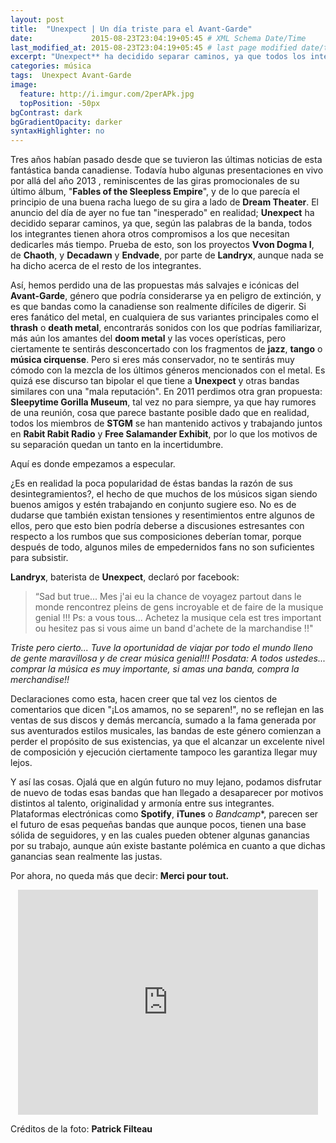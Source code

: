 ```yaml
---
layout: post
title:  "Unexpect | Un día triste para el Avant-Garde"
date:             2015-08-23T23:04:19+05:45 # XML Schema Date/Time
last_modified_at: 2015-08-23T23:04:19+05:45 # last page modified date/time
excerpt: "Unexpect** ha decidido separar caminos, ya que todos los integrantes tienen ahora otros proyectos"
categories: música
tags:  Unexpect Avant-Garde 
image:
  feature: http://i.imgur.com/2perAPk.jpg
  topPosition: -50px
bgContrast: dark
bgGradientOpacity: darker
syntaxHighlighter: no
---
```


Tres años habían pasado desde que se tuvieron las últimas noticias de esta fantástica banda canadiense. Todavía hubo algunas presentaciones en vivo por allá del año 2013 , reminiscentes de las giras promocionales de su último álbum, "**Fables of the Sleepless Empire**", y de lo que parecía el principio de una buena racha luego de su gira a lado de **Dream Theater**. El anuncio del día de ayer no fue tan "inesperado" en realidad; **Unexpect** ha decidido separar caminos, ya que, según las palabras de la banda, todos los integrantes tienen ahora otros compromisos a los que necesitan dedicarles más tiempo. Prueba de esto, son los proyectos **Vvon Dogma I**, de **Chaoth**, y **Decadawn** y **Endvade**, por parte de **Landryx**, aunque nada se ha dicho acerca de el resto de los integrantes.

Así, hemos perdido una de las propuestas más salvajes e icónicas del **Avant-Garde**, género que podría considerarse ya en peligro de extinción, y es que bandas como la canadiense son realmente difíciles de digerir. Si eres fanático del metal, en cualquiera de sus variantes principales como el **thrash** o **death metal**, encontrarás sonidos con los que podrías familiarizar, más aún los amantes del **doom metal** y las voces operísticas, pero ciertamente te sentirás desconcertado con los fragmentos de **jazz**, **tango** o **música cirquense**. Pero si eres más conservador, no te sentirás muy cómodo con la mezcla de los últimos géneros mencionados con el metal. Es quizá ese discurso tan bipolar el que tiene a **Unexpect** y otras bandas similares con una "mala reputación". En 2011 perdimos otra gran propuesta: **Sleepytime Gorilla Museum**, tal vez no para siempre, ya que hay rumores de una reunión, cosa que parece bastante posible dado que en realidad, todos los miembros de **STGM** se han mantenido activos y trabajando juntos en **Rabit Rabit Radio** y **Free Salamander Exhibit**, por lo que los motivos de su separación quedan un tanto en la incertidumbre.

Aquí es donde empezamos a especular.

¿Es en realidad la poca popularidad de éstas bandas la razón de sus desintegramientos?, el hecho de que muchos de los músicos sigan siendo buenos amigos y  estén trabajando en conjunto sugiere eso. No es de dudarse que también existan tensiones y resentimientos entre algunos de ellos, pero que esto bien podría deberse a discusiones estresantes con respecto a los rumbos que sus composiciones deberían tomar, porque después de todo, algunos miles de empedernidos fans no son suficientes para subsistir. 

**Landryx**, baterista de **Unexpect**, declaró por facebook:

<blockquote class="largeQuote">“Sad but true... Mes j'ai eu la chance de voyagez partout dans le monde rencontrez pleins de gens incroyable et de faire de la musique genial !!!
Ps: a vous tous... Achetez la musique cela est tres important ou hesitez pas si vous aime un band d'achete de la marchandise !!"</blockquote>

*Triste pero cierto... Tuve la oportunidad de viajar por todo el mundo lleno de gente maravillosa y de crear música genial!!! Posdata: A todos ustedes... comprar la música es muy importante, si amas una banda, compra la merchandise!!*

Declaraciones como esta, hacen creer que tal vez los cientos de comentarios que dicen "¡Los amamos, no se separen!", no se reflejan en las ventas de sus discos y demás mercancía, sumado a la fama generada por sus aventurados estilos musicales, las bandas de este género comienzan a perder el propósito de sus existencias, ya que el alcanzar un excelente nivel de composición y ejecución ciertamente tampoco les garantiza llegar muy lejos.

Y así las cosas. Ojalá que en algún futuro no muy lejano, podamos disfrutar de nuevo de todas esas bandas que han llegado a desaparecer por motivos distintos al talento, originalidad y armonía entre sus integrantes. Plataformas electrónicas como **Spotify**, **iTunes** o *Bandcamp**, parecen ser el futuro de esas pequeñas bandas que aunque pocos, tienen una base sólida de seguidores, y en las cuales pueden obtener algunas ganancias por su trabajo, aunque aún existe bastante polémica en cuanto a que dichas ganancias sean realmente las justas.

Por ahora, no queda más que decir: **Merci pour tout.**




<div style="text-align:center;">
<iframe width="480" height="360" src="https://www.youtube.com/embed/acrQGBYz_vg" frameborder="0" allowfullscreen></iframe>
</div>

Créditos de la foto: **Patrick Filteau**
